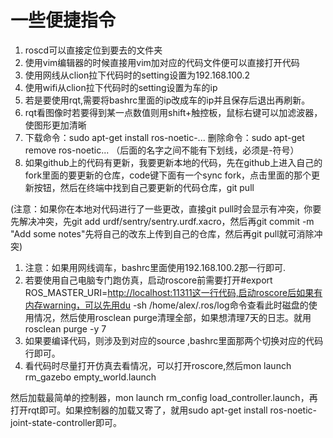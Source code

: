 # 一些便捷指令

1. roscd可以直接定位到要去的文件夹
2. 使用vim编辑器的时候直接用vim加对应的代码文件便可以直接打开代码
3. 使用网线从clion拉下代码时的setting设置为192.168.100.2
4. 使用wifi从clion拉下代码时的setting设置为车的ip
5. 若是要使用rqt,需要将bashrc里面的ip改成车的ip并且保存后退出再刷新。
6. rqt看图像时若要得到某一点数值则用shift+触控板，鼠标右键可以加滤波器，使图形更加清晰
7. 下载命令：sudo apt-get install ros-noetic-... 删除命令：sudo apt-get remove ros-noetic... （后面的名字之间不能有下划线，必须是-符号）
8. 如果github上的代码有更新，我要更新本地的代码，先在github上进入自己的fork里面的要更新的仓库，code键下面有一个sync fork，点击里面的那个更新按钮，然后在终端中找到自己要更新的代码仓库，git pull

(注意：如果你在本地对代码进行了一些更改，直接git pull时会显示有冲突，你要先解决冲突，先git add urdf/sentry/sentry.urdf.xacro，然后再git commit -m "Add some notes"先将自己的改东上传到自己的仓库，然后再git pull就可消除冲突)

1. 注意：如果用网线调车，bashrc里面使用192.168.100.2那一行即可.
2. 若要使用自己电脑专门跑仿真，启动roscore前需要打开#export ROS_MASTER_URI=[http://localhost:11311这一行代码,启动roscore后如果有内存warning，可以先用du](http://localhost:11311这一行代码,启动roscore后如果有内存warning，可以先用du/) -sh /home/alex/.ros/log命令查看此时磁盘的使用情况，然后使用rosclean purge清理全部，如果想清理7天的日志。就用rosclean purge -y 7
3. 如果要编译代码，则涉及到对应的source ,bashrc里面那两个切换对应的代码行即可。
4. 看代码时尽量打开仿真去看情况，可以打开roscore,然后mon launch rm_gazebo empty_world.launch

 然后加载最简单的控制器，mon launch rm_config load_controller.launch，再打开rqt即可。如果控制器的加载又寄了，就用sudo apt-get install ros-noetic-joint-state-controller即可。